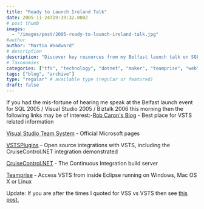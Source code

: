 ```yaml
---
title: "Ready to Launch Ireland Talk"
date: 2005-11-24T19:39:32.000Z
# post thumb
images:
  - "/images/post/2005-ready-to-launch-ireland-talk.jpg"
#author
author: "Martin Woodward"
# description
description: "Discover key resources from my Belfast launch talk on SQL 2005, Visual Studio 2005, and BizTalk 2006 to enhance your VSTS experience."
# Taxonomies
categories: ["tfs", "technology", "dotnet", "maker", "teamprise", "web"]
tags: ["blog", "archive"]
type: "regular" # available type (regular or featured)
draft: false
---
```


If you had the mis-fortune of hearing me speak at the Belfast launch event for SQL 2005 / Visual Studio 2005 / Biztalk 2006 this morning then the following links may be of interest:-[Rob Caron's Blog](http://blogs.msdn.com/robcaron/default.aspx) - Best place for VSTS related information

[Visual Studio Team System](http://lab.msdn.microsoft.com/teamsystem/) - Official Microsoft pages

[VSTSPlugins](http://vstsplugins.sourceforge.net/) - Open source integrations with VSTS, including the CruiseControl.NET integration demonstrated

[CruiseControl.NET](http://ccnet.thoughtworks.com/) - The Continuous Integration build server

[Teamprise](http://www.teamprise.com/) - Access VSTS from inside Eclipse running on Windows, Mac OS X or Linux

Update: If you are after the times I quoted for VSS vs VSTS then see [this post.](http://www.woodwardweb.com/vsts/000169.html)
